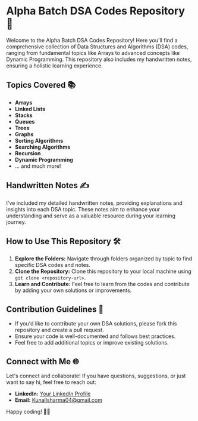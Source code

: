 # Alpha Batch DSA Codes Repository 🚀

Welcome to the Alpha Batch DSA Codes Repository! Here you'll find a comprehensive collection of Data Structures and Algorithms (DSA) codes, ranging from fundamental topics like Arrays to advanced concepts like Dynamic Programming. This repository also includes my handwritten notes, ensuring a holistic learning experience.

## Topics Covered 📚

- **Arrays**
- **Linked Lists**
- **Stacks**
- **Queues**
- **Trees**
- **Graphs**
- **Sorting Algorithms**
- **Searching Algorithms**
- **Recursion**
- **Dynamic Programming**
- ... and much more!

## Handwritten Notes ✍️

I've included my detailed handwritten notes, providing explanations and insights into each DSA topic. These notes aim to enhance your understanding and serve as a valuable resource during your learning journey.

## How to Use This Repository 🛠️

1. **Explore the Folders:** Navigate through folders organized by topic to find specific DSA codes and notes.
2. **Clone the Repository:** Clone this repository to your local machine using `git clone <repository-url>`.
3. **Learn and Contribute:** Feel free to learn from the codes and contribute by adding your own solutions or improvements.

## Contribution Guidelines 🤝

- If you'd like to contribute your own DSA solutions, please fork this repository and create a pull request.
- Ensure your code is well-documented and follows best practices.
- Feel free to add additional topics or improve existing solutions.

## Connect with Me 🌐

Let's connect and collaborate! If you have questions, suggestions, or just want to say hi, feel free to reach out:

- **LinkedIn:** [Your LinkedIn Profile](https://www.linkedin.com/in/kunallsharma041)
- **Email:** Kunallsharma04@gmail.com    

Happy coding! 🚀✨
